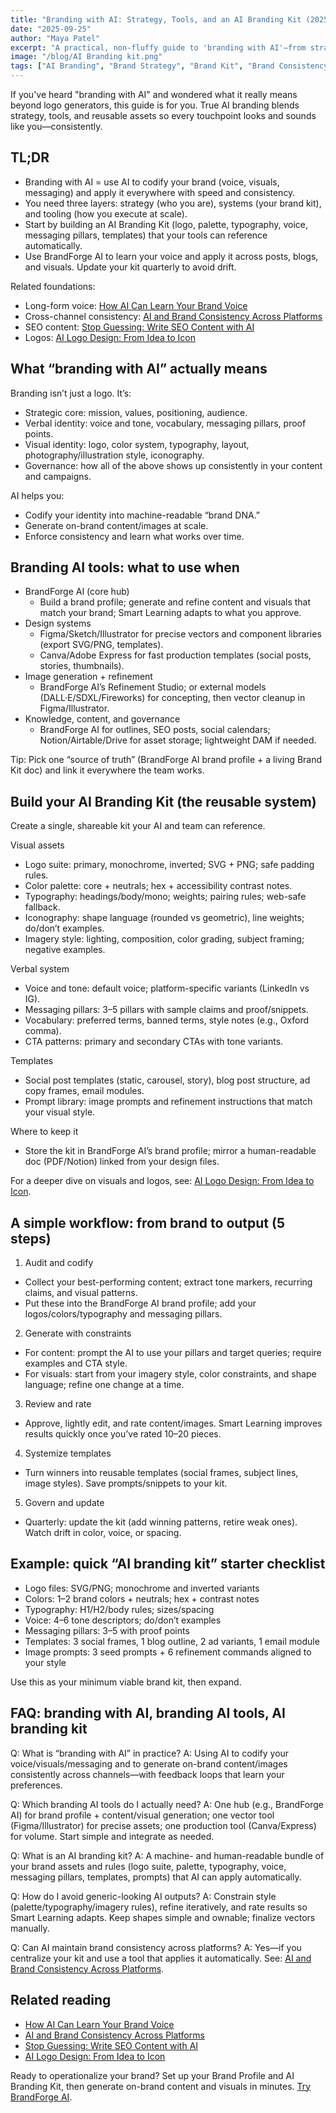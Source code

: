 ```yaml
---
title: "Branding with AI: Strategy, Tools, and an AI Branding Kit (2025 Guide)"
date: "2025-09-25"
author: "Maya Patel"
excerpt: "A practical, non-fluffy guide to 'branding with AI'—from strategy and tooling to assembling a reusable AI branding kit you can apply across every channel."
image: "/blog/AI Branding kit.png"
tags: ["AI Branding", "Brand Strategy", "Brand Kit", "Brand Consistency", "Branding Tools"]
---
```


If you've heard "branding with AI" and wondered what it really means beyond logo generators, this guide is for you. True AI branding blends strategy, tools, and reusable assets so every touchpoint looks and sounds like you—consistently.

## TL;DR

- Branding with AI = use AI to codify your brand (voice, visuals, messaging) and apply it everywhere with speed and consistency.
- You need three layers: strategy (who you are), systems (your brand kit), and tooling (how you execute at scale).
- Start by building an AI Branding Kit (logo, palette, typography, voice, messaging pillars, templates) that your tools can reference automatically.
- Use BrandForge AI to learn your voice and apply it across posts, blogs, and visuals. Update your kit quarterly to avoid drift.

Related foundations:
- Long-form voice: [How AI Can Learn Your Brand Voice](/blog/ai-that-learns-your-brand-voice)
- Cross-channel consistency: [AI and Brand Consistency Across Platforms](/blog/ai-powered-brand-consistency-across-all-platforms)
- SEO content: [Stop Guessing: Write SEO Content with AI](/blog/writing-seo-content-with-ai)
- Logos: [AI Logo Design: From Idea to Icon](/blog/ai-logo-design-from-idea-to-icon)

## What “branding with AI” actually means

Branding isn’t just a logo. It’s:
- Strategic core: mission, values, positioning, audience.
- Verbal identity: voice and tone, vocabulary, messaging pillars, proof points.
- Visual identity: logo, color system, typography, layout, photography/illustration style, iconography.
- Governance: how all of the above shows up consistently in your content and campaigns.

AI helps you:
- Codify your identity into machine-readable “brand DNA.”
- Generate on-brand content/images at scale.
- Enforce consistency and learn what works over time.

## Branding AI tools: what to use when

- BrandForge AI (core hub)
  - Build a brand profile; generate and refine content and visuals that match your brand; Smart Learning adapts to what you approve.
- Design systems
  - Figma/Sketch/Illustrator for precise vectors and component libraries (export SVG/PNG, templates).
  - Canva/Adobe Express for fast production templates (social posts, stories, thumbnails).
- Image generation + refinement
  - BrandForge AI’s Refinement Studio; or external models (DALL·E/SDXL/Fireworks) for concepting, then vector cleanup in Figma/Illustrator.
- Knowledge, content, and governance
  - BrandForge AI for outlines, SEO posts, social calendars; Notion/Airtable/Drive for asset storage; lightweight DAM if needed.

Tip: Pick one “source of truth” (BrandForge AI brand profile + a living Brand Kit doc) and link it everywhere the team works.

## Build your AI Branding Kit (the reusable system)

Create a single, shareable kit your AI and team can reference.

Visual assets
- Logo suite: primary, monochrome, inverted; SVG + PNG; safe padding rules.
- Color palette: core + neutrals; hex + accessibility contrast notes.
- Typography: headings/body/mono; weights; pairing rules; web-safe fallback.
- Iconography: shape language (rounded vs geometric), line weights; do/don’t examples.
- Imagery style: lighting, composition, color grading, subject framing; negative examples.

Verbal system
- Voice and tone: default voice; platform-specific variants (LinkedIn vs IG).
- Messaging pillars: 3–5 pillars with sample claims and proof/snippets.
- Vocabulary: preferred terms, banned terms, style notes (e.g., Oxford comma).
- CTA patterns: primary and secondary CTAs with tone variants.

Templates
- Social post templates (static, carousel, story), blog post structure, ad copy frames, email modules.
- Prompt library: image prompts and refinement instructions that match your visual style.

Where to keep it
- Store the kit in BrandForge AI’s brand profile; mirror a human-readable doc (PDF/Notion) linked from your design files.

For a deeper dive on visuals and logos, see: [AI Logo Design: From Idea to Icon](/blog/ai-logo-design-from-idea-to-icon).

## A simple workflow: from brand to output (5 steps)

1) Audit and codify
- Collect your best-performing content; extract tone markers, recurring claims, and visual patterns.
- Put these into the BrandForge AI brand profile; add your logos/colors/typography and messaging pillars.

2) Generate with constraints
- For content: prompt the AI to use your pillars and target queries; require examples and CTA style.
- For visuals: start from your imagery style, color constraints, and shape language; refine one change at a time.

3) Review and rate
- Approve, lightly edit, and rate content/images. Smart Learning improves results quickly once you’ve rated 10–20 pieces.

4) Systemize templates
- Turn winners into reusable templates (social frames, subject lines, image styles). Save prompts/snippets to your kit.

5) Govern and update
- Quarterly: update the kit (add winning patterns, retire weak ones). Watch drift in color, voice, or spacing.

## Example: quick “AI branding kit” starter checklist

- Logo files: SVG/PNG; monochrome and inverted variants
- Colors: 1–2 brand colors + neutrals; hex + contrast notes
- Typography: H1/H2/body rules; sizes/spacing
- Voice: 4–6 tone descriptors; do/don’t examples
- Messaging pillars: 3–5 with proof points
- Templates: 3 social frames, 1 blog outline, 2 ad variants, 1 email module
- Image prompts: 3 seed prompts + 6 refinement commands aligned to your style

Use this as your minimum viable brand kit, then expand.

## FAQ: branding with AI, branding AI tools, AI branding kit

Q: What is “branding with AI” in practice?
A: Using AI to codify your voice/visuals/messaging and to generate on-brand content/images consistently across channels—with feedback loops that learn your preferences.

Q: Which branding AI tools do I actually need?
A: One hub (e.g., BrandForge AI) for brand profile + content/visual generation; one vector tool (Figma/Illustrator) for precise assets; one production tool (Canva/Express) for volume. Start simple and integrate as needed.

Q: What is an AI branding kit?
A: A machine- and human-readable bundle of your brand assets and rules (logo suite, palette, typography, voice, messaging pillars, templates, prompts) that AI can apply automatically.

Q: How do I avoid generic-looking AI outputs?
A: Constrain style (palette/typography/imagery rules), refine iteratively, and rate results so Smart Learning adapts. Keep shapes simple and ownable; finalize vectors manually.

Q: Can AI maintain brand consistency across platforms?
A: Yes—if you centralize your kit and use a tool that applies it automatically. See: [AI and Brand Consistency Across Platforms](/blog/ai-powered-brand-consistency-across-all-platforms).

## Related reading

- [How AI Can Learn Your Brand Voice](/blog/ai-that-learns-your-brand-voice)
- [AI and Brand Consistency Across Platforms](/blog/ai-powered-brand-consistency-across-all-platforms)
- [Stop Guessing: Write SEO Content with AI](/blog/writing-seo-content-with-ai)
- [AI Logo Design: From Idea to Icon](/blog/ai-logo-design-from-idea-to-icon)

Ready to operationalize your brand? Set up your Brand Profile and AI Branding Kit, then generate on-brand content and visuals in minutes. [Try BrandForge AI](/signup).